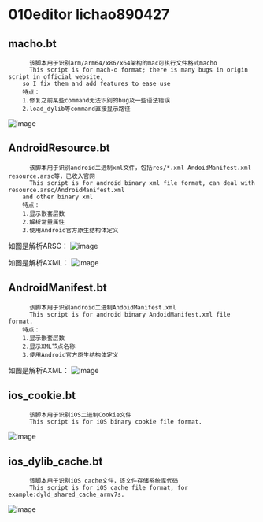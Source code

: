 # 010editor  lichao890427

## macho.bt
		  该脚本用于识别arm/arm64/x86/x64架构的mac可执行文件格式macho
		  This script is for mach-o format; there is many bugs in origin script in official website,
		so I fix them and add features to ease use
		特点：
		1.修复之前某些command无法识别的bug及一些语法错误
		2.load_dylib等command直接显示路径
![image](https://github.com/lichao890427/010editor_script/blob/master/screenshots/macho_ext.png)

## AndroidResource.bt
		  该脚本用于识别android二进制xml文件，包括res/*.xml AndoidManifest.xml resource.arsc等，已收入官网
		  This script is for android binary xml file format, can deal with resource.arsc/AndroidManifest.xml
		and other binary xml
		特点：
		1.显示嵌套层数
		2.解析常量属性
		3.使用Android官方原生结构体定义

如图是解析ARSC：
![image](https://github.com/lichao890427/010editor_script/blob/master/screenshots/arsc.png)

如图是解析AXML：
![image](https://github.com/lichao890427/010editor_script/blob/master/screenshots/axml.png)

## AndroidManifest.bt
		  该脚本用于识别android二进制AndoidManifest.xml
		  This script is for android binary AndoidManifest.xml file format.
		特点：
		1.显示嵌套层数
		2.显示XML节点名称
		3.使用Android官方原生结构体定义

如图是解析AXML：
![image](https://github.com/lichao890427/010editor_script/blob/master/screenshots/axml2.png)

## ios_cookie.bt
		  该脚本用于识别iOS二进制Cookie文件
		  This script is for iOS binary cookie file format.
![image](https://github.com/lichao890427/010editor_script/blob/master/screenshots/ios_binary_cookie.png)

## ios_dylib_cache.bt
		  该脚本用于识别iOS cache文件，该文件存储系统库代码
		  This script is for iOS cache file format, for example:dyld_shared_cache_armv7s.
![image](https://github.com/lichao890427/010editor_script/blob/master/screenshots/macho_ext.png)

